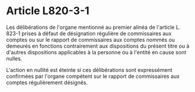 # Article L820-3-1

Les délibérations de l'organe mentionné au premier alinéa de l'article L. 823-1 prises à défaut de désignation régulière de commissaires aux comptes ou sur le rapport de commissaires aux comptes nommés ou demeurés en fonctions contrairement aux dispositions du présent titre ou à d'autres dispositions applicables à la personne ou à l'entité en cause sont nulles.

L'action en nullité est éteinte si ces délibérations sont expressément confirmées par l'organe compétent sur le rapport de commissaires aux comptes régulièrement désignés.
